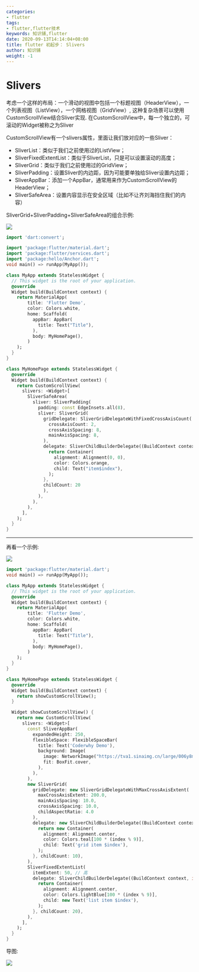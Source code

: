 ```yaml
---
categories:
- flutter
tags:
- flutter,flutter技术
keywords: 知识铺,flutter
date: 2020-09-13T14:14:04+08:00
title: flutter 初起步： Slivers
author: 知识铺
weight: -1
---
```


# Slivers

考虑一个这样的布局：一个滑动的视图中包括一个标题视图（HeaderView），一个列表视图（ListView），一个网格视图（GridView）, 这种复杂场景可以使用CustomScrollView结合Sliver实现. 在CustomScrollView中，每一个独立的，可滚动的Widget被称之为Sliver  

CustomScrollView有一个slivers属性，里面让我们放对应的一些Sliver：  
- SliverList：类似于我们之前使用过的ListView；
- SliverFixedExtentList：类似于SliverList，只是可以设置滚动的高度；
- SliverGrid：类似于我们之前使用过的GridView；
- SliverPadding：设置Sliver的内边距，因为可能要单独给Sliver设置内边距；
- SliverAppBar：添加一个AppBar，通常用来作为CustomScrollView的HeaderView；
- SliverSafeArea：设置内容显示在安全区域（比如不让齐刘海挡住我们的内容）

SliverGrid+SliverPadding+SliverSafeArea的组合示例:  

![](images/2.png)

```dart
import 'dart:convert';

import 'package:flutter/material.dart';
import 'package:flutter/services.dart';
import 'package:hello/Anchor.dart';
void main() => runApp(MyApp());

class MyApp extends StatelessWidget {
  // This widget is the root of your application.
  @override
  Widget build(BuildContext context) {
    return MaterialApp(
        title: 'Flutter Demo',
        color: Colors.white,
        home: Scaffold(
          appBar: AppBar(
            title: Text("Title"),
          ),
          body: MyHomePage(),
        )
    );
  }
}

class MyHomePage extends StatelessWidget {
  @override
  Widget build(BuildContext context) {
    return CustomScrollView(
      slivers: <Widget>[
        SliverSafeArea(
          sliver: SliverPadding(
            padding: const EdgeInsets.all(8),
            sliver: SliverGrid(
              gridDelegate: SliverGridDelegateWithFixedCrossAxisCount(
                crossAxisCount: 2,
                crossAxisSpacing: 8,
                mainAxisSpacing: 8,
              ),
              delegate: SliverChildBuilderDelegate((BuildContext context, int index) {
                return Container(
                  alignment: Alignment(0, 0),
                  color: Colors.orange,
                  child: Text("item$index"),
                );
              },
              childCount: 20
              ),
            ),
          ),
        ),
      ],
    );
  }
}
```

-------------------------------------

再看一个示例:  

![](images/3.png)

```dart
import 'package:flutter/material.dart';
void main() => runApp(MyApp());

class MyApp extends StatelessWidget {
  // This widget is the root of your application.
  @override
  Widget build(BuildContext context) {
    return MaterialApp(
        title: 'Flutter Demo',
        color: Colors.white,
        home: Scaffold(
          appBar: AppBar(
            title: Text("Title"),
          ),
          body: MyHomePage(),
        )
    );
  }
}

class MyHomePage extends StatelessWidget {
  @override
  Widget build(BuildContext context) {
    return showCustomScrollView();
  }

  Widget showCustomScrollView() {
    return new CustomScrollView(
      slivers: <Widget>[
        const SliverAppBar(
          expandedHeight: 250,
          flexibleSpace: FlexibleSpaceBar(
            title: Text('Coderwhy Demo'),
            background: Image(
              image: NetworkImage("https://tva1.sinaimg.cn/large/006y8mN6gy1g72j6nk1d4j30u00k0n0j.jpg"),
              fit: BoxFit.cover,
            ),
          ),
        ),
        new SliverGrid(
          gridDelegate: new SliverGridDelegateWithMaxCrossAxisExtent(
            maxCrossAxisExtent: 200.0,
            mainAxisSpacing: 10.0,
            crossAxisSpacing: 10.0,
            childAspectRatio: 4.0
          ),
          delegate: new SliverChildBuilderDelegate((BuildContext context, int index) {
            return new Container(
              alignment: Alignment.center,
              color: Colors.teal[100 * (index % 9)],
              child: Text('grid item $index'),
            );
          }, childCount: 10),
        ),
        SliverFixedExtentList(
          itemExtent: 50, // 高
          delegate: SliverChildBuilderDelegate((BuildContext context, int index) {
            return Container(
              alignment: Alignment.center,
              color: Colors.lightBlue[100 * (index % 9)],
              child: new Text('list item $index'),
            );
          }, childCount: 20),
        ),
      ],
    );
  }
}
```

导图: 

![](images/4.png)

